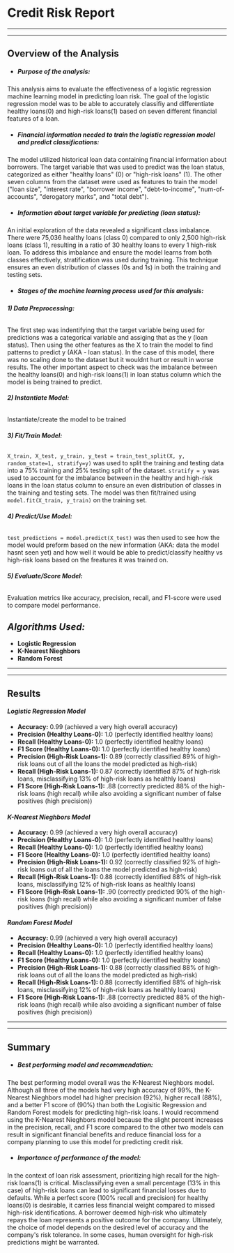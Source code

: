 # Credit Risk Report

----------------------------------------
----------------------------------------

## Overview of the Analysis

* ##### *Purpose of the analysis:*
This analysis aims to evaluate the effectiveness of a logistic regression machine learning model in predicting loan risk. The goal of the logistic regression model was to be able to accurately classifiy and differentiate healthy loans(0) and high-risk loans(1) based on seven different financial features of a loan.  

* ##### *Financial information needed to train the logistic regression model and predict classifications:*
The model utilized historical loan data containing financial information about borrowers. The target variable that was used to predict was the loan status, categorized as either "healthy loans" (0) or "high-risk loans" (1). The other seven columns from the dataset were used as features to train the model ("loan size", "interest rate", "borrower income", "debt-to-income", "num-of-accounts", "derogatory marks", and "total debt").

* ##### *Information about target variable for predicting (loan status):*
An initial exploration of the data revealed a significant class imbalance. There were 75,036 healthy loans (class 0) compared to only 2,500 high-risk loans (class 1), resulting in a ratio of 30 healthy loans to every 1 high-risk loan. To address this imbalance and ensure the model learns from both classes effectively, stratification was used during training. This technique ensures an even distribution of classes (0s and 1s) in both the training and testing sets. 

* ##### *Stages of the machine learning process used for this analysis:*
###### **1) Data Preprocessing:**
The first step was indentifying that the target variable being used for predictions was a categorical variable and assiging that as the y (loan status). Then using the other features as the X to train the model to find patterns to predict y (AKA - loan status). In the case of this model, there was no scaling done to the dataset but it wouldnt hurt or result in worse results. The other important aspect to check was the imbalance between the healthy loans(0) and high-risk loans(1) in loan status column which the model is being trained to predict. 

###### **2) Instantiate Model:**
Instantiate/create the model to be trained

###### **3) Fit/Train Model:**
`X_train, X_test, y_train, y_test = train_test_split(X, y, random_state=1, stratify=y)` was used to split the training and testing data into a 75% training and 25% testing split of the dataset. `stratify = y` was used to account for the imbalance between in the healthy and high-risk loans in the loan status column to ensure an even distribution of classes in the training and testing sets. The model was then fit/trained using `model.fit(X_train, y_train)` on the training set. 

###### **4) Predict/Use Model:**
`test_predictions = model.predict(X_test)` was then used to see how the model would preform based on the new information (AKA: data the model hasnt seen yet) and how well it would be able to predict/classify healthy vs high-risk loans based on the freatures it was trained on. 

###### **5) Evaluate/Score Model:** 
Evaluation metrics like accuracy, precision, recall, and F1-score were used to compare model performance.

## *Algorithms Used:*
* **Logistic Regression**
* **K-Nearest Nieghbors**
* **Random Forest**

----------------------------------------
----------------------------------------

## Results

#### *Logistic Regression Model*
* **Accuracy:** 0.99 (achieved a very high overall accuracy)
* **Precision (Healthy Loans-0):** 1.0 (perfectly identified healthy loans)
* **Recall (Healthy Loans-0):** 1.0 (perfectly identified healthy loans)
* **F1 Score (Healthy Loans-0):** 1.0 (perfectly identified healthy loans)
* **Precision (High-Risk Loans-1):** 0.89 (correctly classified 89% of high-risk loans out of all the loans the model predicted as high-risk)
* **Recall (High-Risk Loans-1):** 0.87 (correctly identified 87% of high-risk loans, misclassifying 13% of high-risk loans as healthly loans)
* **F1 Score (High-Risk Loans-1):** .88 (correctly predicted 88% of the high-risk loans (high recall) while also avoiding a significant number of false positives (high precision))

#### *K-Nearest Nieghbors Model*
* **Accuracy:** 0.99 (achieved a very high overall accuracy)
* **Precision (Healthy Loans-0):** 1.0 (perfectly identified healthy loans)
* **Recall (Healthy Loans-0):** 1.0 (perfectly identified healthy loans)
* **F1 Score (Healthy Loans-0):** 1.0 (perfectly identified healthy loans)
* **Precision (High-Risk Loans-1):** 0.92 (correctly classified 92% of high-risk loans out of all the loans the model predicted as high-risk)
* **Recall (High-Risk Loans-1):** 0.88 (correctly identified 88% of high-risk loans, misclassifying 12% of high-risk loans as healthly loans)
* **F1 Score (High-Risk Loans-1):** .90 (correctly predicted 90% of the high-risk loans (high recall) while also avoiding a significant number of false positives (high precision))

#### *Random Forest Model*
* **Accuracy:** 0.99 (achieved a very high overall accuracy)
* **Precision (Healthy Loans-0):** 1.0 (perfectly identified healthy loans)
* **Recall (Healthy Loans-0):** 1.0 (perfectly identified healthy loans)
* **F1 Score (Healthy Loans-0):** 1.0 (perfectly identified healthy loans)
* **Precision (High-Risk Loans-1):** 0.88 (correctly classified 88% of high-risk loans out of all the loans the model predicted as high-risk)
* **Recall (High-Risk Loans-1):** 0.88 (correctly identified 88% of high-risk loans, misclassifying 12% of high-risk loans as healthly loans)
* **F1 Score (High-Risk Loans-1):** .88 (correctly predicted 88% of the high-risk loans (high recall) while also avoiding a significant number of false positives (high precision))

----------------------------------------
----------------------------------------

## Summary

* ##### *Best performing model and recommendation:*
The best performing model overall was the K-Nearest Nieghbors model. Although all three of the models had very high accuracy of 99%, the K-Nearest Nieghbors model had higher precision (92%), higher recall (88%), and a better F1 score of (90%) than both the Logisitic Regression and Random Forest models for predicting high-risk loans. I would recommend using the K-Nearest Nieghbors model because the slight percent increases in the precision, recall, and F1 score compared to the other two models can result in significant financial benefits and reduce financial loss for a company planning to use this model for predicting credit risk. 

* ##### *Importance of performance of the model:*
In the context of loan risk assessment, prioritizing high recall for the high-risk loans(1) is critical. Misclassifying even a small percentage (13% in this case) of high-risk loans can lead to significant financial losses due to defaults. While a perfect score (100% recall and precision) for healthy loans(0) is desirable, it carries less financial weight compared to missed high-risk identifications. A borrower deemed high-risk who ultimately repays the loan represents a positive outcome for the company. Ultimately, the choice of model depends on the desired level of accuracy and the company's risk tolerance. In some cases, human oversight for high-risk predictions might be warranted.